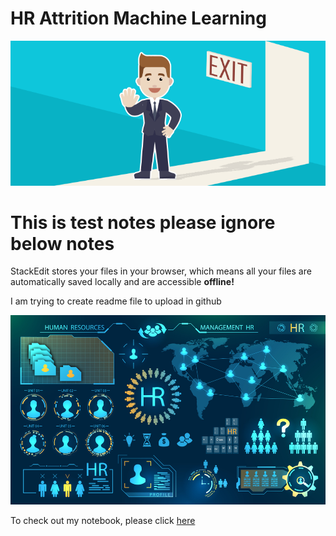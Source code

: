 # HR Attrition Machine Learning 
![enter image description here](https://github.com/Anandpotu/test_repo_github/blob/main/Attrtion.png?raw=true)


# This is test notes please ignore below notes

StackEdit stores your files in your browser, which means all your files are automatically saved locally and are accessible **offline!**



I am trying to create readme file to upload in github

![enter image description here](https://github.com/Anandpotu/test_repo_github/blob/main/hr-analytics-10.jpg?raw=true)	


To check out my notebook, please click [here](https://github.com/Anandpotu/test_repo_github/blob/main/HR_Analytics.ipynb)
